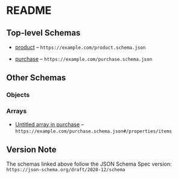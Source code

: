 # README

## Top-level Schemas

* [product](./product.md "Definition for a GA4 purchase") – `https://example.com/product.schema.json`

* [purchase](./purchase.md "Definition of a GA4 purchase event") – `https://example.com/purchase.schema.json`

## Other Schemas

### Objects



### Arrays

* [Untitled array in purchase](./purchase-properties-items.md "Items associated with the event") – `https://example.com/purchase.schema.json#/properties/items`

## Version Note

The schemas linked above follow the JSON Schema Spec version: `https://json-schema.org/draft/2020-12/schema`
